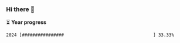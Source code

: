 ### Hi there :wave:

:hourglass_flowing_sand: **Year progress**

```txt
2024 [################                                  ] 33.33%
```
